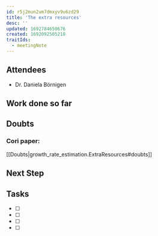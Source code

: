 ```yaml
---
id: r5j2mun2um7dmxyv9u6zd29
title: 'The extra resources'
desc: ''
updated: 1692784650676
created: 1692092505210
traitIds:
  - meetingNote
---
```


## Attendees

<!-- Meeting attendees. If you prefix users with an '@', you can then optionally click Ctrl+Enter to create a note for that user. -->

- Dr. Daniela Börnigen

## Work done so far

<!-- What has been done so far -->

## Doubts

<!-- Any doubts to be cleared -->
### Cori paper:

[[Doubts|growth_rate_estimation.ExtraResources#doubts]]



## Next Step

<!-- What should  I work on till the next meeting-->

## Tasks

<!-- You can add any follow up items here. If they require more detail, you can use `Create Task Note` to create each follow up item as a separate note. -->

- [ ]
- [ ]
- [ ]
- [ ]
